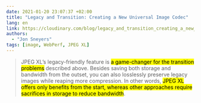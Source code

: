 ```yaml
---
date: 2021-01-20 23:07:37 +02:00
title: "Legacy and Transition: Creating a New Universal Image Codec"
lang: en
link: https://cloudinary.com/blog/legacy_and_transition_creating_a_new_universal_image_codec
authors:
  - "Jon Sneyers"
tags: [image, WebPerf, JPEG XL]
---
```


> JPEG XL’s legacy-friendly feature is <mark>a game-changer for the transition problems</mark> described above. Besides saving both storage and bandwidth from the outset, you can also losslessly preserve legacy images while reaping more compression. In other words, <mark>JPEG XL offers only benefits from the start, whereas other approaches require sacrifices in storage to reduce bandwidth</mark>.
